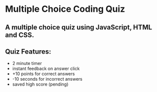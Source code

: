 # Multiple Choice Coding Quiz

## A multiple choice quiz using JavaScript, HTML and CSS.

## Quiz Features:
- 2 minute timer
- instant feedback on answer click
- +10 points for correct answers
- -10 seconds for incorrect answers
- saved high score (pending)